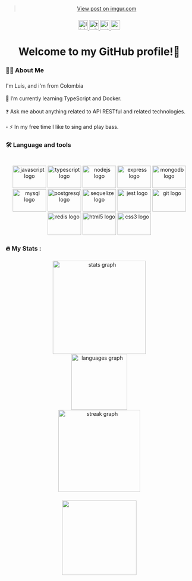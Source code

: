 <div align="center">
  <blockquote class="imgur-embed-pub" lang="en" data-id="LztoUnu"><a href="https://imgur.com/LztoUnu">View post on imgur.com</a></blockquote><script async src="//s.imgur.com/min/embed.js" charset="utf-8"></script>
</div>

###

<div align="center">
  <a href="https://www.linkedin.com/in/JallerDev/" target="_blank">
    <img src="https://img.shields.io/static/v1?message=LinkedIn&logo=linkedin&label=&color=0077B5&logoColor=white&labelColor=&style=for-the-badge" height="25" alt="linkedin logo"  />
  </a>
  <a href="https://twitter.com/JallerDev" target="_blank">
    <img src="https://img.shields.io/static/v1?message=Twitter&logo=twitter&label=&color=1DA1F2&logoColor=white&labelColor=&style=for-the-badge" height="25" alt="twitter logo"  />
  </a>
  <a href="https://www.instagram.com/jallerangel/" target="_blank">
    <img src="https://img.shields.io/static/v1?message=Instagram&logo=instagram&label=&color=E4405F&logoColor=white&labelColor=&style=for-the-badge" height="25" alt="instagram logo"  />
  </a>
  <a href="jallerangel06@gmail.com" target="_blank">
    <img src="https://img.shields.io/static/v1?message=Gmail&logo=gmail&label=&color=D14836&logoColor=white&labelColor=&style=for-the-badge" height="25" alt="gmail logo"  />
  </a>
</div>

###

<h1 align="center">Welcome to my GitHub profile!👋</h1>

###

<h3 align="left">👩‍💻  About Me</h3>

###

<p align="left">I'm Luis, and i'm from Colombia<br><br>🔭 I’m currently learning TypeScript and Docker.  <br><br>❓ Ask me about anything related to API RESTful and related technologies.  <br>  <br>- ⚡ In my free time I like to sing and play bass.</p>

###

<h3 align="left">🛠 Language and tools</h3>

###

<br clear="both">

<div align="center">
  <img src="https://cdn.jsdelivr.net/gh/devicons/devicon/icons/javascript/javascript-original.svg" height="60" width="90" alt="javascript logo"  />
  <img src="https://cdn.jsdelivr.net/gh/devicons/devicon/icons/typescript/typescript-original.svg" height="60" width="90" alt="typescript logo"  />
  <img src="https://cdn.jsdelivr.net/gh/devicons/devicon/icons/nodejs/nodejs-original.svg" height="60" width="90" alt="nodejs logo"  />
  <img src="https://cdn.jsdelivr.net/gh/devicons/devicon/icons/express/express-original.svg" height="60" width="90" alt="express logo"  />
  <img src="https://cdn.jsdelivr.net/gh/devicons/devicon/icons/mongodb/mongodb-original.svg" height="60" width="90" alt="mongodb logo"  />
  <img src="https://cdn.jsdelivr.net/gh/devicons/devicon/icons/mysql/mysql-original.svg" height="60" width="90" alt="mysql logo"  />
  <img src="https://cdn.jsdelivr.net/gh/devicons/devicon/icons/postgresql/postgresql-original.svg" height="60" width="90" alt="postgresql logo"  />
  <img src="https://cdn.jsdelivr.net/gh/devicons/devicon/icons/sequelize/sequelize-original.svg" height="60" width="90" alt="sequelize logo"  />
  <img src="https://cdn.jsdelivr.net/gh/devicons/devicon/icons/jest/jest-plain.svg" height="60" width="90" alt="jest logo"  />
  <img src="https://cdn.jsdelivr.net/gh/devicons/devicon/icons/git/git-original.svg" height="60" width="90" alt="git logo"  />
  <img src="https://cdn.jsdelivr.net/gh/devicons/devicon/icons/redis/redis-original.svg" height="60" width="90" alt="redis logo"  />
  <img src="https://cdn.jsdelivr.net/gh/devicons/devicon/icons/html5/html5-original.svg" height="60" width="90" alt="html5 logo"  />
  <img src="https://cdn.jsdelivr.net/gh/devicons/devicon/icons/css3/css3-original.svg" height="60" width="90" alt="css3 logo"  />
</div>

###

<h3 align="left">🔥   My Stats :</h3>

###

<div align="center">
  <img src="https://github-readme-stats.vercel.app/api?username=jallerangel&hide_title=false&hide_rank=false&show_icons=true&include_all_commits=true&count_private=true&disable_animations=false&theme=gotham&locale=en&hide_border=false&order=1" height="250" alt="stats graph" /> <br>
  <img src="https://github-readme-stats.vercel.app/api/top-langs?username=jallerangel&locale=en&hide_title=false&layout=compact&card_width=320&langs_count=5&theme=gotham&hide_border=false&order=2" height="150" alt="languages graph" /> <br>
  <img src="https://streak-stats.demolab.com?user=jallerangel&locale=en&mode=weekly&theme=gotham&hide_border=false&border_radius=5&date_format=M j[, Y]&order=3" height="220" alt="streak graph"  />
</div>

###

<div align="center">
  <img height="200" src="https://i.gifer.com/UXdv.gif"  />
</div>

###
